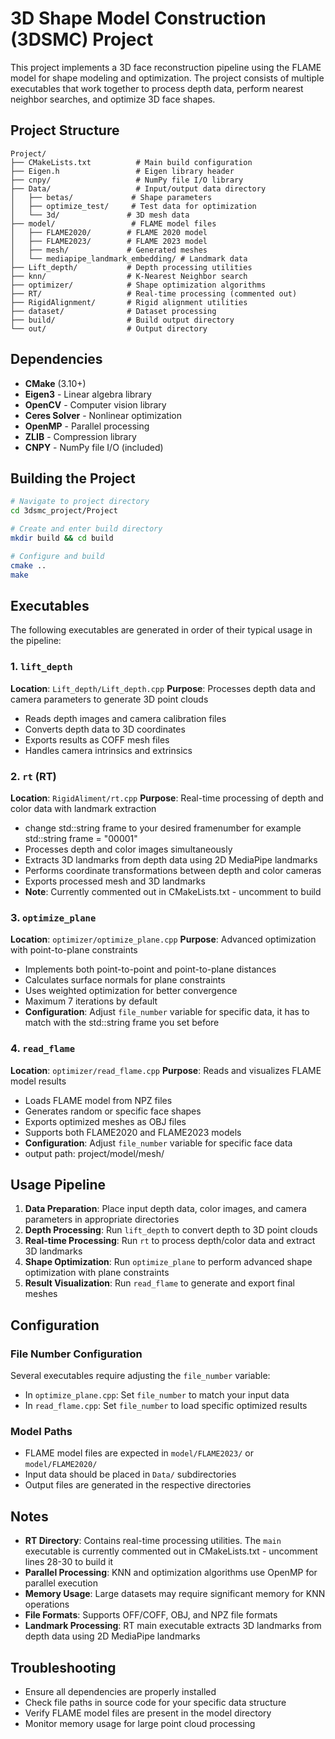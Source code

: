 # 3D Shape Model Construction (3DSMC) Project

This project implements a 3D face reconstruction pipeline using the FLAME model for shape modeling and optimization. The project consists of multiple executables that work together to process depth data, perform nearest neighbor searches, and optimize 3D face shapes.

## Project Structure

```
Project/
├── CMakeLists.txt          # Main build configuration
├── Eigen.h                 # Eigen library header
├── cnpy/                   # NumPy file I/O library
├── Data/                   # Input/output data directory
│   ├── betas/             # Shape parameters
│   ├── optimize_test/     # Test data for optimization
│   └── 3d/               # 3D mesh data
├── model/                 # FLAME model files
│   ├── FLAME2020/        # FLAME 2020 model
│   ├── FLAME2023/        # FLAME 2023 model
│   ├── mesh/             # Generated meshes
│   └── mediapipe_landmark_embedding/ # Landmark data
├── Lift_depth/           # Depth processing utilities
├── knn/                  # K-Nearest Neighbor search
├── optimizer/            # Shape optimization algorithms
├── RT/                   # Real-time processing (commented out)
├── RigidAlignment/       # Rigid alignment utilities
├── dataset/              # Dataset processing
├── build/                # Build output directory
└── out/                  # Output directory
```

## Dependencies

- **CMake** (3.10+)
- **Eigen3** - Linear algebra library
- **OpenCV** - Computer vision library
- **Ceres Solver** - Nonlinear optimization
- **OpenMP** - Parallel processing
- **ZLIB** - Compression library
- **CNPY** - NumPy file I/O (included)

## Building the Project

```bash
# Navigate to project directory
cd 3dsmc_project/Project

# Create and enter build directory
mkdir build && cd build

# Configure and build
cmake ..
make
```

## Executables

The following executables are generated in order of their typical usage in the pipeline:

### 1. `lift_depth`
**Location**: `Lift_depth/Lift_depth.cpp`
**Purpose**: Processes depth data and camera parameters to generate 3D point clouds
- Reads depth images and camera calibration files
- Converts depth data to 3D coordinates
- Exports results as COFF mesh files
- Handles camera intrinsics and extrinsics

### 2. `rt` (RT)
**Location**: `RigidAliment/rt.cpp`
**Purpose**: Real-time processing of depth and color data with landmark extraction
- change std::string frame to your desired framenumber for example std::string frame = "00001"
- Processes depth and color images simultaneously
- Extracts 3D landmarks from depth data using 2D MediaPipe landmarks
- Performs coordinate transformations between depth and color cameras
- Exports processed mesh and 3D landmarks
- **Note**: Currently commented out in CMakeLists.txt - uncomment to build

### 3. `optimize_plane`
**Location**: `optimizer/optimize_plane.cpp`
**Purpose**: Advanced optimization with point-to-plane constraints
- Implements both point-to-point and point-to-plane distances
- Calculates surface normals for plane constraints
- Uses weighted optimization for better convergence
- Maximum 7 iterations by default
- **Configuration**: Adjust `file_number` variable for specific data, it has to match with the std::string frame you set before

### 4. `read_flame`
**Location**: `optimizer/read_flame.cpp`
**Purpose**: Reads and visualizes FLAME model results
- Loads FLAME model from NPZ files
- Generates random or specific face shapes
- Exports optimized meshes as OBJ files
- Supports both FLAME2020 and FLAME2023 models
- **Configuration**: Adjust `file_number` variable for specific face data
- output path: project/model/mesh/ <frame>


## Usage Pipeline

1. **Data Preparation**: Place input depth data, color images, and camera parameters in appropriate directories
2. **Depth Processing**: Run `lift_depth` to convert depth to 3D point clouds
3. **Real-time Processing**: Run `rt`  to process depth/color data and extract 3D landmarks
4. **Shape Optimization**: Run `optimize_plane` to perform advanced shape optimization with plane constraints
5. **Result Visualization**: Run `read_flame` to generate and export final meshes



## Configuration

### File Number Configuration
Several executables require adjusting the `file_number` variable:
- In `optimize_plane.cpp`: Set `file_number` to match your input data
- In `read_flame.cpp`: Set `file_number` to load specific optimized results

### Model Paths
- FLAME model files are expected in `model/FLAME2023/` or `model/FLAME2020/`
- Input data should be placed in `Data/` subdirectories
- Output files are generated in the respective directories

## Notes

- **RT Directory**: Contains real-time processing utilities. The `main` executable is currently commented out in CMakeLists.txt - uncomment lines 28-30 to build it
- **Parallel Processing**: KNN and optimization algorithms use OpenMP for parallel execution
- **Memory Usage**: Large datasets may require significant memory for KNN operations
- **File Formats**: Supports OFF/COFF, OBJ, and NPZ file formats
- **Landmark Processing**: RT main executable extracts 3D landmarks from depth data using 2D MediaPipe landmarks

## Troubleshooting

- Ensure all dependencies are properly installed
- Check file paths in source code for your specific data structure
- Verify FLAME model files are present in the model directory
- Monitor memory usage for large point cloud processing 